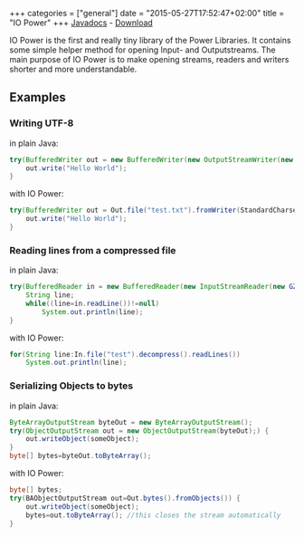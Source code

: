 +++
categories = ["general"]
date = "2015-05-27T17:52:47+02:00"
title = "IO Power"
+++
[Javadocs](../javadocs/iopower/) - [Download](https://github.com/manuel-hegner/power-libraries/releases)

IO Power is the first and really tiny library of the Power Libraries. It 
contains some simple helper method for opening Input- and Outputstreams. The 
main purpose of IO Power is to make opening streams, readers and writers shorter 
and more understandable.

## Examples
### Writing UTF-8
in plain Java:

~~~java
try(BufferedWriter out = new BufferedWriter(new OutputStreamWriter(new FileWriter("test.txt"), StandardCharsets.UTF_8))) {
    out.write("Hello World");
}
~~~


with IO Power:

~~~java
try(BufferedWriter out = Out.file("test.txt").fromWriter(StandardCharsets.UTF_8)) {
    out.write("Hello World");
}
~~~


### Reading lines from a compressed file
in plain Java:

~~~java
try(BufferedReader in = new BufferedReader(new InputStreamReader(new GZipInputStream(new FileInputStream("test.txt.gz"))))) {
    String line;
    while((line=in.readLine())!=null)
    	System.out.println(line);
}
~~~


with IO Power:

~~~java
for(String line:In.file("test").decompress().readLines())
    System.out.println(line);
~~~

### Serializing Objects to bytes
in plain Java:

~~~java
ByteArrayOutputStream byteOut = new ByteArrayOutputStream();
try(ObjectOutputStream out = new ObjectOutputStream(byteOut);) {
    out.writeObject(someObject);
}
byte[] bytes=byteOut.toByteArray();
~~~

with IO Power:

~~~java
byte[] bytes;
try(BAObjectOutputStream out=Out.bytes().fromObjects()) {
	out.writeObject(someObject);
	bytes=out.toByteArray(); //this closes the stream automatically
}
~~~